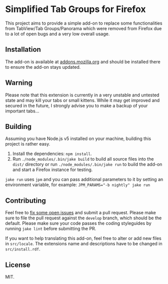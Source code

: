 Simplified Tab Groups for Firefox
=================================

This project aims to provide a simple add-on to replace some functionalities
from TabView/Tab Groups/Panorama which were removed from Firefox due to a lot
of open bugs and a very low overall usage.

Installation
------------

The add-on is available at [addons.mozilla.org][amo] and should be installed
there to ensure the add-on stays updated.

Warning
-------

Please note that this extension is currently in a very unstable and untested
state and may kill your tabs or small kittens. While it may get improved and
secured in the future, I strongly advise you to make a backup of your important
tabs...

Building
--------

Assuming you have Node.js v5 installed on your machine, building this project
is rather easy.

1. Install the dependencies: `npm install`.
2. Run `./node_modules/.bin/jake build` to build all source files into the
   `dist/` directory or run `./node_modules/.bin/jake run` to build the add-on
   and start a Firefox instance for testing.

`jake run` uses `jpm` and you can pass additional parameters to it by setting
an environment variable, for example: `JPM_PARAMS="-b nightly" jake run`

Contributing
------------

Feel free to [fix some open issues][issues] and submit a pull request. Please
make sure to file the pull request against the `develop` branch, which should
be the default. Please make sure your code passes the coding styleguides by
running `jake lint` before submitting the PR.

If you want to help translating this add-on, feel free to alter or add new
files in `src/locale`. The extensions name and descriptions have to be changed
in `src/install.rdf`.

License
-------

MIT.

[amo]: https://addons.mozilla.org/en-US/firefox/addon/tab-groups/
[issues]: https://github.com/denschub/firefox-tabgroups/issues
